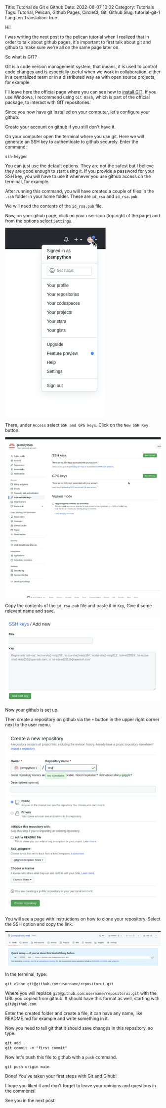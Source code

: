 Title: Tutorial de Git e Github
Date: 2022-08-07 10:02
Category: Tutoriais
Tags: Tutorial, Pelican, Github Pages, CircleCI, Git, Github
Slug: tutorial-git-1
Lang: en
Translation: true

Hi!

I was writing the next post to the pelican tutorial when I realized that in order to talk about github pages, it's important to first talk about git and github to make sure we're all on the same page later on.

So what is GIT?

Git is a code version management system, that means, it is used to control code changes and is especially useful when we work in collaboration, either in a centralized team or in a distributed way as with open source projects, for example.

I'll leave here the official page where you can see how to [install GIT](https://git-scm.com/book/pt-br/v2/Come%C3%A7ando-Instalando-o-Git). If you use Windows, I recommend using `Git Bash`, which is part of the official package, to interact with GIT repositories.

Since you now have git installed on your computer, let's configure your github.

Create your account on [github](https://github.com) if you still don't have it.

On your computer open the terminal where you use git. Here we will generate an SSH key to authenticate to github securely. Enter the command:

    ssh-keygen

You can just use the default options. They are not the safest but I believe they are good enough to start using it. If you provide a password for your SSH key, you will have to use it whenever you use github access on the terminal, for example.

After running this command, you will have created a couple of files in the `.ssh` folder in your home folder. These are `id_rsa` and `id_rsa.pub`.

We will need the contents of the `id_rsa.pub` file.

Now, on your gihub page, click on your user icon (top right of the page) and from the options select `Settings`.

![Github User Settings](/images/githubUserMenu.png)

There, under `Access` select `SSH and GPG keys`. Click on the `New SSH Key` button.

![Github Add SSH](/images/githubAddSSH.png)

Copy the contents of the `id_rsa.pub` file and paste it in `Key`, Give it some relevant name and save.

![Github Save SSH](/images/githubSaveKey.png)

Now your github is set up.

Then create a repository on github via the `+` button in the upper right corner next to the user menu.

![Github creates repository](/images/githubCriaRepo.png)

You will see a page with instructions on how to clone your repository. Select the SSH option and copy the link.

![Github clones Repo](/images/githubCloneRepo.png)

In the terminal, type:

    git clone git@github.com:username/repositorui.git

Where you will replace `git@github.com:username/repositorui.git` with the URL you copied from github. It should have this format as well, starting with `git@github.com`.

Enter the created folder and create a file, it can have any name, like README.md for example and write something in it.

Now you need to tell git that it should save changes in this repository, so type.

    git add .
    git commit -m "first commit"

Now let's push this file to github with a `push` command.

    git push origin main

Done! You've taken your first steps with Git and Gihub!

I hope you liked it and don't forget to leave your opinions and questions in the comments!

See you in the next post!

